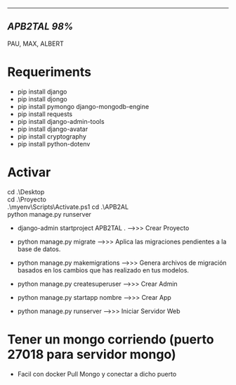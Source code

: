 -------------
*APB2TAL 98%*
-------------

PAU, MAX, ALBERT


Requeriments
============


-  pip install django
-  pip install djongo
-  pip install pymongo django-mongodb-engine
-  pip install requests
-  pip install django-admin-tools
-  pip install django-avatar
-  pip install cryptography
-  pip install python-dotenv



Activar
=======
cd .\Desktop\
cd .\Proyecto\
.\myenv\Scripts\Activate.ps1
cd .\APB2AL\
python manage.py runserver


-  django-admin startproject APB2TAL .	-->>>   Crear Proyecto

-  python manage.py migrate 		    -->>>	Aplica las migraciones pendientes a la base de datos.

-  python manage.py makemigrations		-->>>	Genera archivos de migración basados en los cambios que has realizado en tus modelos.

-  python manage.py createsuperuser 	-->>>   Crear Admin

-  python manage.py startapp nombre	    -->>>   Crear App

-  python manage.py runserver	        -->>>   Iniciar Servidor Web


Tener un mongo corriendo (puerto 27018 para servidor mongo)
===========================================================

- Facil con docker Pull Mongo y conectar a dicho puerto
